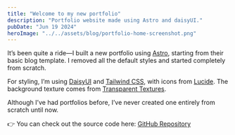 ```yaml
---
title: "Welcome to my new portfolio"
description: "Portfolio website made using Astro and daisyUI."
pubDate: "Jun 19 2024"
heroImage: "../../assets/blog/portfolio-home-screenshot.png"
---
```


It’s been quite a ride—I built a new portfolio using [Astro](https://astro.build/), starting from their basic blog template. I removed all the default styles and started completely from scratch.

For styling, I’m using [DaisyUI](https://daisyui.com/) and [Tailwind CSS](https://tailwindcss.com/), with icons from [Lucide](https://lucide.dev/). The background texture comes from [Transparent Textures](https://www.transparenttextures.com/).

Although I’ve had portfolios before, I’ve never created one entirely from scratch until now.

👉 You can check out the source code here: [GitHub Repository](https://github.com/shonebinu/portfolio)
